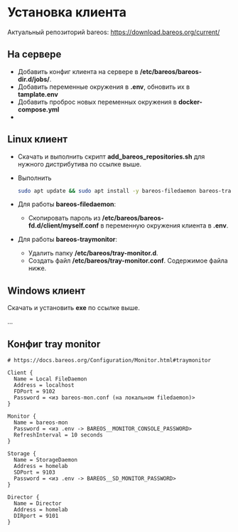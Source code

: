 # Установка клиента

Актуальный репозиторий bareos: https://download.bareos.org/current/

## На сервере

- Добавить конфиг клиента  на сервере в **/etc/bareos/bareos-dir.d/jobs/**.
- Добавить переменные окружения в **.env**, обновить их в **tamplate.env**
- Добавить проброс новых переменных окружения в **docker-compose.yml**
- 

## Linux клиент

- Скачать и выполнить скрипт **add_bareos_repositories.sh** для нужного дистрибутива по ссылке выше.

- Выполнить

  ```bash
  sudo apt update && sudo apt install -y bareos-filedaemon bareos-traymonitor
  ```

- Для работы **bareos-filedaemon**:

  - Скопировать пароль из **/etc/bareos/bareos-fd.d/client/myself.conf** в переменную окружения клиента в **.env**.

- Для работы **bareos-traymonitor**:

  - Удалить папку **/etc/bareos/tray-monitor.d**.
  - Создать файл **/etc/bareos/tray-monitor.conf**. Содержимое файла ниже.


## Windows клиент

Скачать и установить **exe** по ссылке выше.

...


## Конфиг tray monitor


```nginx
# https://docs.bareos.org/Configuration/Monitor.html#traymonitor

Client {
  Name = Local FileDaemon
  Address = localhost
  FDPort = 9102
  Password = <из bareos-mon.conf (на локальном filedaemon)>
}

Monitor {
  Name = bareos-mon
  Password = <из .env -> BAREOS__MONITOR_CONSOLE_PASSWORD>
  RefreshInterval = 10 seconds
}

Storage {
  Name = StorageDaemon
  Address = homelab
  SDPort = 9103
  Password = <из .env -> BAREOS__SD_MONITOR_PASSWORD>
}

Director {
  Name = Director
  Address = homelab
  DIRport = 9101
}
```
